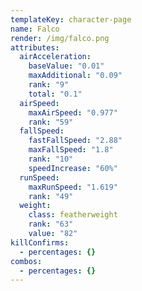 ```yaml
---
templateKey: character-page
name: Falco
render: /img/falco.png
attributes:
  airAcceleration:
    baseValue: "0.01"
    maxAdditional: "0.09"
    rank: "9"
    total: "0.1"
  airSpeed:
    maxAirSpeed: "0.977"
    rank: "59"
  fallSpeed:
    fastFallSpeed: "2.88"
    maxFallSpeed: "1.8"
    rank: "10"
    speedIncrease: "60%"
  runSpeed:
    maxRunSpeed: "1.619"
    rank: "49"
  weight:
    class: featherweight
    rank: "63"
    value: "82"
killConfirms:
  - percentages: {}
combos:
  - percentages: {}
---
```

